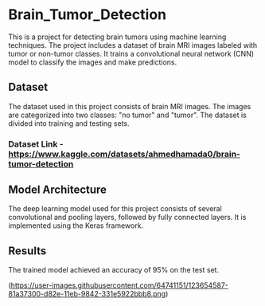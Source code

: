 # Brain_Tumor_Detection

This is a project for detecting brain tumors using machine learning techniques. The project includes a dataset of brain MRI images labeled with tumor or non-tumor classes. It trains a convolutional neural network (CNN) model to classify the images and make predictions.

## Dataset

The dataset used in this project consists of brain MRI images. The images are categorized into two classes: "no tumor" and "tumor". The dataset is divided into training and testing sets.

### Dataset Link - https://www.kaggle.com/datasets/ahmedhamada0/brain-tumor-detection

## Model Architecture

The deep learning model used for this project consists of several convolutional and pooling layers, followed by fully connected layers. It is implemented using the Keras framework.

## Results

The trained model achieved an accuracy of 95% on the test set.

(https://user-images.githubusercontent.com/64741151/123654587-81a37300-d82e-11eb-9842-331e5922bbb8.png)


